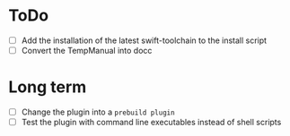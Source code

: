 # ToDo
- [ ] Add the installation of the latest swift-toolchain to the install script
- [ ] Convert the TempManual into docc

# Long term
- [ ] Change the plugin into a `prebuild plugin`
- [ ] Test the plugin with command line executables instead of shell scripts
